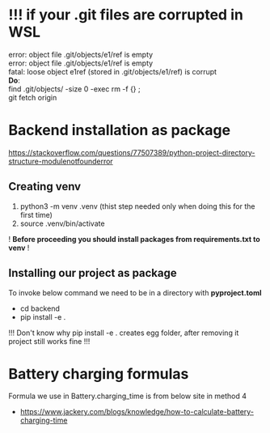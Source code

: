 # !!! if your .git files are corrupted in WSL
error: object file .git/objects/e1/ref is empty <br>
error: object file .git/objects/e1/ref is empty <br>
fatal: loose object e1ref (stored in .git/objects/e1/ref) is corrupt <br>
__Do__: <br>
find .git/objects/ -size 0 -exec rm -f {} \; <br>
git fetch origin

# Backend installation as package
https://stackoverflow.com/questions/77507389/python-project-directory-structure-modulenotfounderror

## Creating venv
1) python3 -m venv .venv (thist step needed only when doing this for the first time)
2) source .venv/bin/activate

! **Before proceeding you should install packages from requirements.txt to venv** !

## Installing our project as package
To invoke below command we need to be in a directory with **pyproject.toml**
- cd backend
- pip install -e .

!!! Don't know why pip install -e . creates egg folder, after removing it 
project still works fine !!!

# Battery charging formulas
Formula we use in Battery.charging_time is from below site in method 4
- https://www.jackery.com/blogs/knowledge/how-to-calculate-battery-charging-time